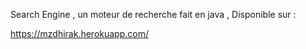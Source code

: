 Search Engine , un moteur de recherche fait en java , Disponible sur :

https://mzdhirak.herokuapp.com/

